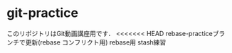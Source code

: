 # git-practice
このリポジトリはGit動画講座用です．
<<<<<<< HEAD
rebase-practiceブランチで更新(rebase コンフリクト用)
rebase用
stash練習
